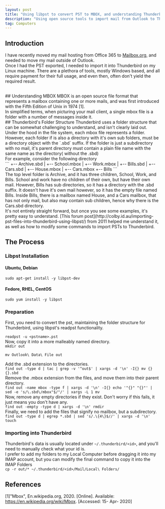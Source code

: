 ```yaml
---
layout: post
title: "Using libpst to convert PST to MBOX, and understanding Thunderbird's folder structure.md"
description: "Using open source tools to import mail from Outlook to Thunderbird"
tag: Computers
---
```

## Introduction
I have recently moved my mail hosting from Office 365 to [Mailbox.org](mailbox.org), and needed to move my mail outside of Outlook. 
<br>
Once I had the PST exported, I needed to import it into Thunderbird on my Linux machine. There are a plethora of tools, mostly Windows based, and all require payment for their full usage, and even then, often don't yield the required result.

<br>
## Understanding MBOX
MBOX is an open source file format that represents a mailbox containing one or more mails, and was first introduced with the Fifth Edition of Unix in 1974 [1].
<br>
In simplified terms, when picturing your mail client, a single mbox file is a folder with a number of messages inside it.
<br>
## Thunderbird's Folder Structure
Thunderbird uses a folder structure that can be somewhat challenging to understand, and isn't clearly laid out.
<br>
Under the hood in the file system, each mbox file represents a folder. However, each folder if is also a directory with it's own sub folders, must be a directory object with the `.sbd` suffix.
If the folder is just a subdirectory with no mail, it's parent directory must contain a plain file name with the same name as the directory( without the .sbd)
<br>
For example, consider the following directory
<br>
```
+-- Archive.sbd
|   +-- School.mbox
|   +-- Work.mbox
|   +-- Bills.sbd
    |   +-- Cars.sbd
    |   +-- House.mbox
    |   +-- Cars.mbox
    +-- Bills
```
<br>
The top level folder is Archive, and it has three children, School, Work, and Bills.
School and work have no children of their own, but have their own mail. However, Bills has sub directories, so it has a directory with the .sbd suffix. It doesn't have it's own mail however, so it has the empty file named Bills.
Inside Bills, there is a mailbox named House, and a Cars mailbox, that has not only mail, but also may contain sub children, hence why there is the Cars.sbd directory.
<br>
It's not entirely straight forward, but once you see some examples, it's pretty easy to understand. [This forum post](http://colby.id.au/importing-pst-files-into-thunderbird-using-libpst/) from 2011 helped me understand it, as well as how to modify some commands to import PSTs to Thunderbird.


## The Process

### Libpst Installation

#### Ubuntu, Debian
`sudo apt-get install -y libpst-dev`

#### Fedore, RHEL, CentOS
`sudo yum install -y libpst`

### Preparation
First, you need to convert the pst, maintaining the folder structure for Thunderbird, using libpst's readpst functionality.

`readpst -u <pstname>.pst`
<br>
Now, copy it into a more malleably named directory.
<br>
`mkdir out`

`mv Outlook\ Data\ File out`

Add the .sbd extension to the directories.
<br>
`find out -type d | tac | grep -v '^out$' | xargs -d '\n' -I{} mv {} {}.sbd`
<br>
Remove the .mbox extension from the files, and move them into their parent directory.
<br>
`find out -name mbox -type f | xargs -d '\n' -I{} echo '"{}" "{}"' | sed -e 's/\.sbd\/mbox"$/"/' | xargs -L 1 mv`
<br>
Now, remove any empty directories if they exist. Don't worry if this fails, it just means you don't have any.
<br>
`find out -empty -type d | xargs -d '\n' rmdir`
<br>
Finally, we need to add the files that signify no mailbox, but a subdirectory.
<br>
`find out -type d | egrep *.sbd | sed 's/.\{4\}$//' | xargs -d '\n' touch`
<br>

### Importing into Thunderbird
Thunderbird's data is usually located under `~/.thunderbird/<id>`, and you'll need to manually check what your id is.
<br>
I prefer to add my folders to my Local Computer before dragging it into my IMAP account, but you can modify the final command to copy it into the IMAP Folders
<br>
`cp -r out/* ~/.thunderbird/<id>/Mail/Local\ Folders/`
<br>
## References
[1]"Mbox", En.wikipedia.org, 2020. [Online]. Available: https://en.wikipedia.org/wiki/Mbox. [Accessed: 15- Apr- 2020]
